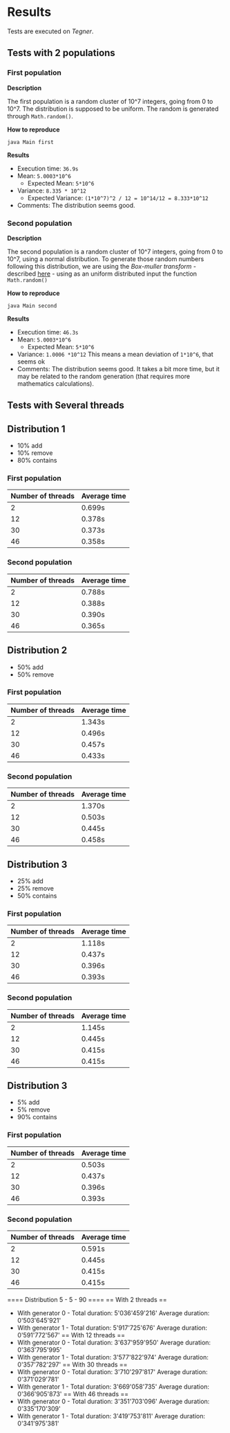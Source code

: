 # Results 

Tests are executed on *Tegner*.

## Tests with 2 populations 

### First population

**Description**

The first population is a random cluster of 10^7 integers, going from 0 to 10^7.
The distribution is supposed to be uniform.
The random is generated through `Math.random()`. 

**How to reproduce**

```
java Main first
```

**Results**

* Execution time: `36.9s`
* Mean: `5.0003*10^6`
    * Expected Mean: `5*10^6` 
* Variance: `8.335 * 10^12`
    * Expected Variance: `(1*10^7)^2 / 12 = 10^14/12 = 8.333*10^12`
* Comments: 
    The distribution seems good.

### Second population 

**Description**

The second population is a random cluster of 10^7 integers, going from 0 to 10^7, using a normal distribution.
To generate those random numbers following this distribution, we are using the *Box-muller transform* - described [here](https://www.baeldung.com/cs/uniform-to-normal-distribution) - using as an uniform distributed input the function `Math.random()`

**How to reproduce**

```
java Main second
```

**Results**

* Execution time: `46.3s`
* Mean: `5.0003*10^6`
    * Expected Mean: `5*10^6` 
* Variance: `1.0006 *10^12`
    This means a mean deviation of `1*10^6`, that seems ok
* Comments: 
    The distribution seems good. It takes a bit more time, but it may be related to the random generation (that requires more mathematics calculations). 

## Tests with Several threads

## Distribution 1
* 10% add
* 10% remove
* 80% contains

### First population
| Number of threads       | Average time            |
|-------------------------|-------------------------|
| 2                       | 0.699s                  |
| 12                      | 0.378s                  |
| 30                      | 0.373s                  |
| 46                      | 0.358s                  |

### Second population 
| Number of threads       | Average time            |
|-------------------------|-------------------------|
| 2                       | 0.788s                  |
| 12                      | 0.388s                  |
| 30                      | 0.390s                  |
| 46                      | 0.365s                  |

## Distribution 2
* 50% add
* 50% remove

### First population
| Number of threads       | Average time            |
|-------------------------|-------------------------|
| 2                       | 1.343s                  |
| 12                      | 0.496s                  |
| 30                      | 0.457s                  |
| 46                      | 0.433s                  |

### Second population 
| Number of threads       | Average time            |
|-------------------------|-------------------------|
| 2                       | 1.370s                  |
| 12                      | 0.503s                  |
| 30                      | 0.445s                  |
| 46                      | 0.458s                  |


## Distribution 3
* 25% add
* 25% remove
* 50% contains

### First population
| Number of threads       | Average time            |
|-------------------------|-------------------------|
| 2                       | 1.118s                  |
| 12                      | 0.437s                  |
| 30                      | 0.396s                  |
| 46                      | 0.393s                  |

### Second population 
| Number of threads       | Average time            |
|-------------------------|-------------------------|
| 2                       | 1.145s                  |
| 12                      | 0.445s                  |
| 30                      | 0.415s                  |
| 46                      | 0.415s                  |


## Distribution 3
* 5% add
* 5% remove
* 90% contains

### First population
| Number of threads       | Average time            |
|-------------------------|-------------------------|
| 2                       | 0.503s                  |
| 12                      | 0.437s                  |
| 30                      | 0.396s                  |
| 46                      | 0.393s                  |

### Second population 
| Number of threads       | Average time            |
|-------------------------|-------------------------|
| 2                       | 0.591s                  |
| 12                      | 0.445s                  |
| 30                      | 0.415s                  |
| 46                      | 0.415s                  |


==== Distribution 5 - 5 - 90 ====
== With 2 threads ==
 - With generator 0 -
Total duration: 5'036'459'216'
Average duration: 0'503'645'921'
 - With generator 1 -
Total duration: 5'917'725'676'
Average duration: 0'591'772'567'
== With 12 threads ==
 - With generator 0 -
Total duration: 3'637'959'950'
Average duration: 0'363'795'995'
 - With generator 1 -
Total duration: 3'577'822'974'
Average duration: 0'357'782'297'
== With 30 threads ==
 - With generator 0 -
Total duration: 3'710'297'817'
Average duration: 0'371'029'781'
 - With generator 1 -
Total duration: 3'669'058'735'
Average duration: 0'366'905'873'
== With 46 threads ==
 - With generator 0 -
Total duration: 3'351'703'096'
Average duration: 0'335'170'309'
 - With generator 1 -
Total duration: 3'419'753'811'
Average duration: 0'341'975'381'

